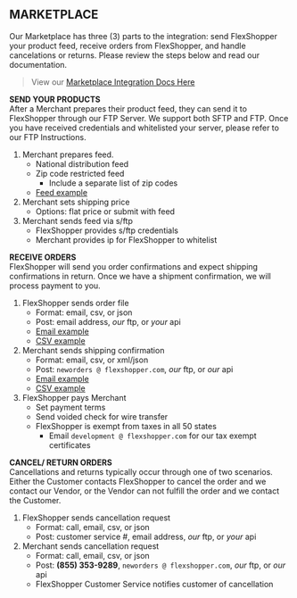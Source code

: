 ## MARKETPLACE
Our Marketplace has three (3) parts to the integration: send FlexShopper your product feed, receive orders from FlexShopper, and handle cancelations or returns.  Please review the steps below and read our documentation.

> View our [Marketplace Integration Docs Here](https://github.com/FlexShopper/docs/blob/master/assets/Marketplace.pdf)

**SEND YOUR PRODUCTS** <br/>
After a Merchant prepares their product feed, they can send it to FlexShopper through our FTP Server.  We support both SFTP and FTP.  Once you have received credentials and whitelisted your server, please refer to our FTP Instructions.

1. Merchant prepares feed.  
	- National distribution feed
	- Zip code restricted feed
		- Include a separate list of zip codes
	- [Feed example](https://github.com/FlexShopper/docs/blob/master/assets/feed-example.csv)
2. Merchant sets shipping price
  	- Options: flat price or submit with feed
3. Merchant sends feed via s/ftp
	- FlexShopper provides s/ftp credentials
	- Merchant provides ip for FlexShopper to whitelist


**RECEIVE ORDERS** <br/>
FlexShopper will send you order confirmations and expect shipping confirmations in return.  Once we have a shipment confirmation, we will process payment to you.

1. FlexShopper sends order file
	- Format: email, csv, or json
	- Post: email address, *our* ftp, or _your_ api
	- [Email example](https://github.com/FlexShopper/docs/blob/master/assets/email-order.txt)
	- [CSV example](https://github.com/FlexShopper/docs/blob/master/assets/order-submission-example.csv)
2. Merchant sends shipping confirmation
	- Format: email, csv, or xml/json
	- Post: `neworders @ flexshopper.com`, *our* ftp, or _our_ api
	- [Email example](https://github.com/FlexShopper/docs/blob/master/assets/email-shipping.txt)
	- [CSV example](https://github.com/FlexShopper/docs/blob/master/assets/example-shipment-tracking-file.csv)
3. FlexShopper pays Merchant
	- Set payment terms
	- Send voided check for wire transfer
	- FlexShopper is exempt from taxes in all 50 states
		- Email `development @ flexshopper.com` for our tax exempt certificates


**CANCEL/ RETURN ORDERS** <br/>
Cancellations and returns typically occur through one of two scenarios.  Either the Customer contacts FlexShopper to cancel the order and we contact our Vendor, or the Vendor can not fulfill the order and we contact the Customer.

1. FlexShopper sends cancellation request
	- Format: call, email, csv, or json
	- Post: customer service #, email address, *our* ftp, or _your_ api
2. Merchant sends cancellation request
	- Format: call, email, csv, or json
	- Post: **(855) 353-9289**, `neworders @ flexshopper.com`, *our* ftp, or _our_ api
	- FlexShopper Customer Service notifies customer of cancellation